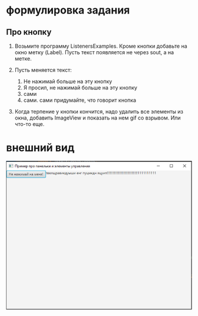 # формулировка задания

## Про кнопку
1. Возьмите программу ListenersExamples. Кроме кнопки добавьте на окно метку (Label). Пусть текст появляется не через sout, а на метке.
1. Пусть меняется текст:

   1. Не нажимай больше на эту кнопку
   2. Я просил, не нажимай больше на эту кнопку
   3. сами
   3. сами. сами придумайте, что говорит кнопка
3. Когда терпение у кнопки кончится, надо удалить все элементы из окна, добавить ImageView и показать на нем gif со взрывом. Или что-то еще.
# внешний вид

  ![Интерфейс](interface.png)